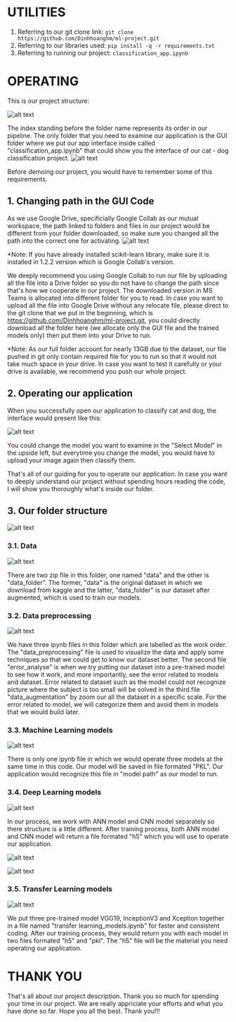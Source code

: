 # UTILITIES
1. Referring to our git clone link: `git clone https://github.com/Dinhhoanghm/ml-project.git`
2. Referring to our libraries used: `pip install -q -r requirements.txt`
3. Referring to running our project: `classification_app.ipynb`

# OPERATING
This is our project structure:

![alt text](image.png)

The index standing before the folder name represents its order in our pipeline. The only folder that you need to examine our application is the GUI folder where we put our app interface inside called "classification_app.ipynb" that could show you the interface of our cat - dog classification project.
![alt text](image-1.png)

Before demoing our project, you would have to remember some of this requirements.

## 1. Changing path in the GUI Code
As we use Google Drive, specificially Google Collab as our mutual workspace, the path linked to folders and files in our project would be different from your folder downloaded, so make sure you changed all the path into the correct one for activating.
![alt text](image-4.png)

*Note: If you have already installed scikit-learn library, make sure it is installed in 1.2.2 version which is Google Collab's version. 

We deeply recommend you using Google Collab to run our file by uploading all the file into a Drive folder so you do not have to change the path since that's how we cooperate in our project. The downloaded version in MS Teams is allocated into different folder for you to read. In case you want to upload all the file into Google Drive without any relocate file, please direct to the git clone that we put in the beginning, which is https://github.com/Dinhhoanghm/ml-project.git, you could directly download all the folder here (we allocate only the GUI file and the trained models only) then put them into your Drive to run.

*Note: As our full folder account for nearly 13GB due to the dataset, our file pushed in git only contain required file for you to run so that it would not take much space in your drive. In case you want to test it carefully or your drive is available, we recommend you push our whole project.

## 2. Operating our application
When you successfully open our application to classify cat and dog, the interface would present like this:

![alt text](image-2.png)

You could change the model you want to examine in the "Select Model" in the upside left, but everytime you change the model, you would have to upload your image again then classify them.

That's all of our guiding for you to operate our application. In case you want to deeply understand our project without spending hours reading the code, I will show you thoroughly what's inside our folder.

## 3. Our folder structure

![alt text](image.png)

### 3.1. Data

![alt text](image-5.png)

There are two zip file in this folder, one named "data" and the other is "data_folder". The former, "data" is the original dataset in which we download from kaggle and the latter, "data_folder" is our dataset after augmented, which is used to train our models.

### 3.2. Data preprocessing

![alt text](image-7.png)

We have three ipynb files in this folder which are labelled as the work order. The "data_preprocessing" file is used to visualize the data and apply some techniques so that we could get to know our dataset better. The second file "error_analyse" is when we try putting our dataset into a pre-trained model to see how it work, and more importantly, see the error related to models and dataset. Error related to dataset such as the model could not recognize picture where the subject is too small will be solved in the third file "data_augmentation" by zoom our all the dataset in a specific scale. For the error related to model, we will categorize them and avoid them in models that we would build later.

### 3.3. Machine Learning models

![alt text](image-8.png)

There is only one ipynb file in which we would operate three models at the same time in this code. Our model will be saved in file formated "PKL". Our application would recognize this file in "model path" as our model to run.

### 3.4. Deep Learning models

![alt text](image-9.png)

In our process, we work with ANN model and CNN model separately so there structure is a little different. After training process, both ANN model and CNN model will return a file formated "h5" which you will use to operate our application.

![alt text](image-10.png)

![alt text](image-11.png)

### 3.5. Transfer Learning models

![alt text](image-12.png)

We put three pre-trained model VGG19, InceptionV3 and Xception together in a file named "transfer learning_models.ipynb" for faster and consistent coding. After our training process, they would return you with each model in two files formated "h5" and "pkl". The "h5" file will be the material you need operating our application.

# THANK YOU
That's all about our project description. Thank you so much for spending your time in our project. We are really appriciate your efforts and what you have done so far. Hope you all the best. Thank you!!!